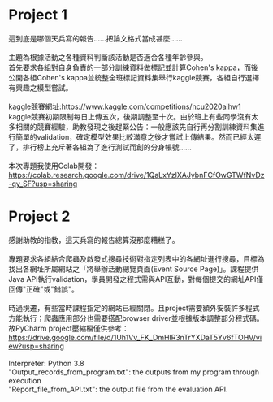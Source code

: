 # Project 1
這到底是哪個天兵寫的報告......把論文格式當成甚麼......<br>
<br>
主題為根據活動之各種資料判斷該活動是否適合各種年齡參與。<br>
首先要求各組對自身負責的一部分訓練資料做標記並計算Cohen's kappa，而後公開各組Cohen's kappa並統整全班標記資料集舉行kaggle競賽，各組自行選擇有興趣之模型嘗試。<br>
<br>
kaggle競賽網址:https://www.kaggle.com/competitions/ncu2020aihw1<br>
kaggle競賽初期限制每日上傳五次，後期調整至十次。由於班上有些同學沒有太多相關的競賽經驗，助教發現之後趕緊公告：一般應該先自行再分割訓練資料集進行簡單的validation，確定模型效果比較滿意之後才嘗試上傳結果。然而已經太遲了，排行榜上充斥著各組為了進行測試而創的分身帳號......<br>
<br>
本次專題我使用Colab開發：https://colab.research.google.com/drive/1QaLxYzlXAJybnFCfOwGTWfNvDz-qy_SF?usp=sharing
# Project 2
感謝助教的指教，這天兵寫的報告總算沒那麼糟糕了。<br>
<br>
專題要求各組結合爬蟲及啟發式搜尋技術對指定列表中的各網址進行搜尋，目標為找出各網址所屬網站之「將舉辦活動總覽頁面(Event Source Page)」。課程提供Java API執行validation，學員開發之程式需與API互動，對每個提交的網址API僅回傳"正確"或"錯誤"。<br>
<br>
時過境遷，有些當時課程指定的網站已經關閉。且project需要額外安裝許多程式方能執行；爬蟲應用部分也需要搭配browser driver並根據版本調整部分程式碼。故PyCharm project壓縮檔僅供參考：https://drive.google.com/file/d/1Uh1Vv_FK_DmHlR3nTrYXDaT5Yv6fTOHV/view?usp=sharing<br>
<br>
Interpreter: Python 3.8<br>
"Output_records_from_program.txt": the outputs from my program through execution<br>
"Report_file_from_API.txt": the output file from the evaluation API.
